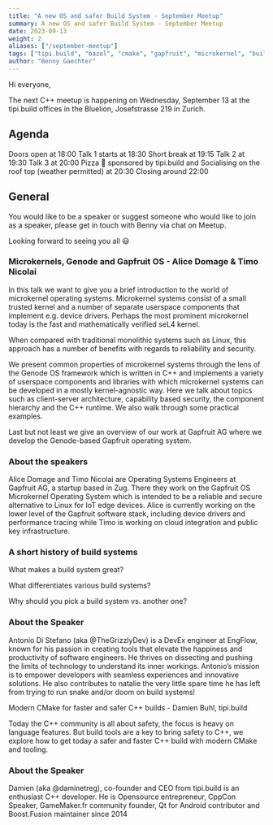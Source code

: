 ```yaml
---
title: "A new OS and safer Build System - September Meetup"
summary: A new OS and safer Build System - September Meetup
date: 2023-09-13
weight: 2
aliases: ["/september-meetup"]
tags: ["tipi.build", "bazel", "cmake", "gapfruit", "microkernel", "build system"]
author: "Benny Gaechter"
---
```



Hi everyone,

The next C++ meetup is happening on Wednesday, September 13 at the tipi.build offices in the Bluelion, Josefstrasse 219 in Zurich.

## Agenda

Doors open at 18:00
Talk 1 starts at 18:30
Short break at 19:15
Talk 2 at 19:30
Talk 3 at 20:00
Pizza 🍕 sponsored by tipi.build and Socialising on the roof top (weather permitted) at 20:30
Closing around 22:00

## General

You would like to be a speaker or suggest someone who would like to join as a speaker, please get in touch with Benny via chat on Meetup.

Looking forward to seeing you all 😃

### Microkernels, Genode and Gapfruit OS - Alice Domage & Timo Nicolai

In this talk we want to give you a brief introduction to the world of microkernel operating systems. Microkernel systems consist of a small trusted kernel and a number of separate userspace components that implement e.g. device drivers. Perhaps the most prominent microkernel today is the fast and mathematically verified seL4 kernel.

When compared with traditional monolithic systems such as Linux, this approach has a number of benefits with regards to reliability and security.

We present common properties of microkernel systems through the lens of the Genode OS framework which is written in C++ and implements a variety of userspace components and libraries with which microkernel systems can be developed in a mostly kernel-agnostic way. Here we talk about topics such as client-server architecture, capability based security, the component hierarchy and the C++ runtime. We also walk through some practical examples.

Last but not least we give an overview of our work at Gapfruit AG where we develop the Genode-based Gapfruit operating system.

### About the speakers

Alice Domage and Timo Nicolai are Operating Systems Engineers at Gapfruit AG, a startup based in Zug. There they work on the Gapfruit OS Microkernel Operating System which is intended to be a reliable and secure alternative to Linux for IoT edge devices. Alice is currently working on the lower level of the Gapfruit software stack, including device drivers and performance tracing while Timo is working on cloud integration and public key infrastructure.

### A short history of build systems

What makes a build system great?

What differentiates various build systems?

Why should you pick a build system vs. another one?

### About the Speaker

Antonio Di Stefano (aka @TheGrizzlyDev) is a DevEx engineer at EngFlow, known for his passion in creating tools that elevate the happiness and productivity of software engineers. He thrives on dissecting and pushing the limits of technology to understand its inner workings. Antonio’s mission is to empower developers with seamless experiences and innovative solutions. He also contributes to natalie the very little spare time he has left from trying to run snake and/or doom on build systems!

Modern CMake for faster and safer C++ builds - Damien Buhl, tipi.build

Today the C++ community is all about safety, the focus is heavy on language features. But build tools are a key to bring safety to C++, we explore how to get today a safer and faster C++ build with modern CMake and tooling.

### About the Speaker

Damien (aka @daminetreg), co-founder and CEO from tipi.build is an enthusiast C++ developer. He is Opensource entrepreneur, CppCon Speaker, GameMaker.fr community founder, Qt for Android contributor and Boost.Fusion maintainer since 2014
